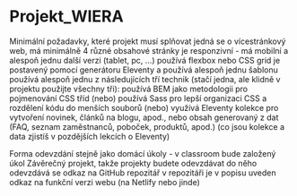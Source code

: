 # Projekt_WIERA

Minimální požadavky, které projekt musí splňovat
jedná se o vícestránkový web, má minimálně 4 různé obsahové stránky
je responzivní - má mobilní a alespoň jednu další verzi (tablet, pc, …)
používá flexbox nebo CSS grid
je postavený pomocí generátoru Eleventy a používá alespoň jednu šablonu
používá alespoň jednu z následujících tří technik (stačí jedna, ale klidně v projektu použijte všechny tři):
používá BEM jako metodologii pro pojmenování CSS tříd
(nebo) používá Sass pro lepší organizaci CSS a rozdělení kódu do menších souborů
(nebo) využívá Eleventy kolekce pro vytvoření novinek, článků na blogu, apod., nebo obsah generovaný z dat (FAQ, seznam zaměstnanců, poboček, produktů, apod.) (co jsou kolekce a data zjistíš v pozdějších lekcích o Eleventy)

Forma odevzdání
stejně jako domácí úkoly - v classroom bude založený úkol Závěrečný projekt, takže projekty budete odevzdávat do něho
odevzdává se odkaz na GitHub repozitář
v repozitáři je v popisu uveden odkaz na funkční verzi webu (na Netlify nebo jinde)
